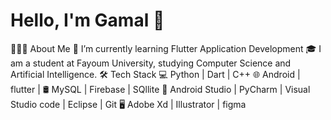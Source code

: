  # Hello, I'm Gamal 👋
 👨🏻‍💻 About Me
      🔭 I’m currently learning Flutter Application Development
      🎓 I am a student at Fayoum University, studying Computer Science and Artificial Intelligence.
 🛠 Tech Stack
   💻   Python | Dart | C++
   🌐   Android | flutter | 
   🛢   MySQL | Firebase | SQllite
   🔧   Android Studio | PyCharm | Visual Studio code | Eclipse | Git
   🖥   Adobe Xd | Illustrator | figma 

   
 <a href="https://www.facebook.com/profile.php?id=100008201160968" target="_blank"><i class="fa-brands fa-facebook"></i></a>
               


